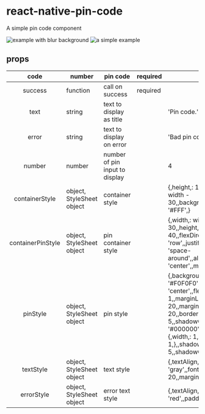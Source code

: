 # react-native-pin-code
A simple pin code component

![example with blur background](https://media.giphy.com/media/xUPGcffB0VeaMd6DSM/giphy.gif)
![a simple example](https://media.giphy.com/media/3oKIPsotgoJ8ZGEr5u/giphy.gif)

## props

|        code       | number                    | pin code                       | required |                                                                                                                                                                                                                                 |
|:-----------------:|---------------------------|--------------------------------|----------|---------------------------------------------------------------------------------------------------------------------------------------------------------------------------------------------------------------------------------|
| success           | function                  | call on success                | required |                                                                                                                                                                                                                                 |
| text              | string                    | text to display as title       |          | 'Pin code.'                                                                                                                                                                                                                     |
| error             | string                    | text to display on error       |          | 'Bad pin code.'                                                                                                                                                                                                                 |
| number            | number                    | number of pin input to display |          | 4                                                                                                                                                                                                                               |
| containerStyle    | object, StyleSheet object | container style                |          | {,height,: 150,,width,: width - 30,,backgroundColor : '#FFF',}                                                                                                                                                                  |
| containerPinStyle | object, StyleSheet object | pin container style            |          | {,width,: width - 30,,height,: 40,,flexDirection,: 'row',,justifyContent,: 'space-around',,alignItems,: 'center',,marginTop,: 20,,},                                                                                            |
| pinStyle          | object, StyleSheet object | pin style                      |          | {,backgroundColor : '#F0F0F0',,textAlign,: 'center',,flex,: 1,,marginLeft,: 20,,marginRight,: 20,,borderRadius,: 5,,shadowColor,: '#000000',,shadowOffset,: {,width,: 1,,height : 1,},,shadowRadius,: 5,,shadowOpacity : 0.4,}, |
| textStyle         | object, StyleSheet object | text style                     |          | {,textAlign,: 'center',,color,: 'gray',,fontSize,: 20,,marginTop,: 30,},                                                                                                                                                        |
| errorStyle        | object, StyleSheet object | error text style               |          | {,textAlign,: 'center',,color,: 'red',,paddingTop,: 10,}                                                                                                                                                                        |
